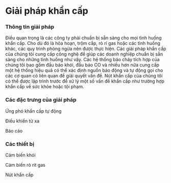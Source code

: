 # Giải pháp khẩn cấp

### Thông tin giải pháp

Điều quan trọng là các công ty phải chuẩn bị sẵn sàng cho mọi tình huống khẩn cấp. Cho dù đó là hỏa hoạn, trộm cắp, rò rỉ gas hoặc các tình huống khác, các quy trình phòng ngừa nên được thực hiện. Các giải pháp khẩn cấp của chúng tôi cung cấp công nghệ để giúp các doanh nghiệp chuẩn bị sẵn sàng cho những tình huống như vậy. Các hệ thống báo cháy tích hợp của chúng tôi bao gồm đầu báo khói, đầu báo CO và nhiều hơn nữa cung cấp một hệ thống hiệu quả có thể xác định nguồn báo động và tự động gọi cho các cơ quan có liên quan để giải quyết vấn đề. Nút khẩn cấp của chúng tôi có thể được lập trình trước để xử lý một số vấn đề khẩn cấp như trường hợp khẩn cấp về sức khỏe hoặc tội phạm.

### Các đặc trưng của giải pháp

Ứng phó khẩn cấp tự động

Điều khiển từ xa

Báo cáo

### Các thiết bị

Cảm biến khói

Cảm biến rò rit gas

Nút khẩn cấp



